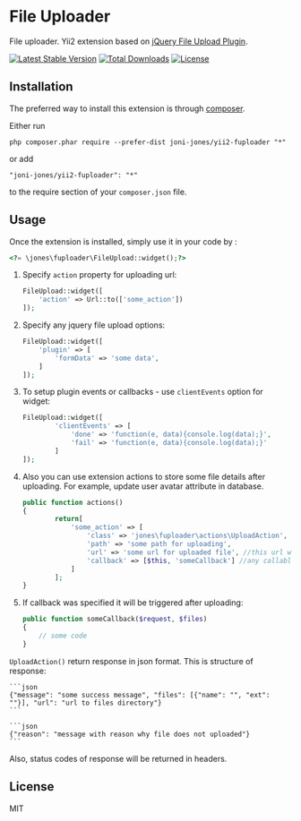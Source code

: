 File Uploader
=============

File uploader. Yii2 extension based on [jQuery File Upload Plugin](https://github.com/blueimp/jQuery-File-Upload).

[![Latest Stable Version](https://poser.pugx.org/joni-jones/yii2-fuploader/v/stable)](https://packagist.org/packages/joni-jones/yii2-fuploader)
[![Total Downloads](https://poser.pugx.org/joni-jones/yii2-fuploader/downloads)](https://packagist.org/packages/joni-jones/yii2-fuploader)
[![License](https://poser.pugx.org/joni-jones/yii2-fuploader/license)](https://packagist.org/packages/joni-jones/yii2-fuploader)

Installation
------------

The preferred way to install this extension is through [composer](http://getcomposer.org/download/).

Either run

```
php composer.phar require --prefer-dist joni-jones/yii2-fuploader "*"
```

or add

```
"joni-jones/yii2-fuploader": "*"
```

to the require section of your `composer.json` file.


Usage
-----

Once the extension is installed, simply use it in your code by  :

```php
<?= \jones\fuploader\FileUpload::widget();?>
```

1. Specify `action` property for uploading url:

    ```php
    FileUpload::widget([
        'action' => Url::to(['some_action'])
    ]);
    ```
    
2. Specify any jquery file upload options:

    ```php
    FileUpload::widget([
        'plugin' => [
            'formData' => 'some data',
        ]
    ]);
    ```
	
3. To setup plugin events or callbacks - use `clientEvents` option for widget:

	```php
	FileUpload::widget([
            'clientEvents' => [
                'done' => 'function(e, data){console.log(data);}',
                'fail' => 'function(e, data){console.log(data);}'
            ]
	]);
	```
4. Also you can use extension actions to store some file details after uploading. For example, update user avatar attribute in database.

	```php
	public function actions()
	{
            return[
                'some_action' => [
                    'class' => 'jones\fuploader\actions\UploadAction',
                    'path' => 'some path for uploading',
                    'url' => 'some url for uploaded file', //this url will be accessable in action response
                    'callback' => [$this, 'someCallback'] //any callable function
                ]
            ];
	}
	```
5. If callback was specified it will be triggered after uploading:
	
	```php
	public function someCallback($request, $files)
	{
	    // some code
	}
	```
`UploadAction()` return response in json format. This is structure of response:
	
	```json
	{"message": "some success message", "files": [{"name": "", "ext": ""}], "url": "url to files directory"}
	```
	
	```json
	{"reason": "message with reason why file does not uploaded"}
	```
Also, status codes of response will be returned in headers.

License
----

MIT
